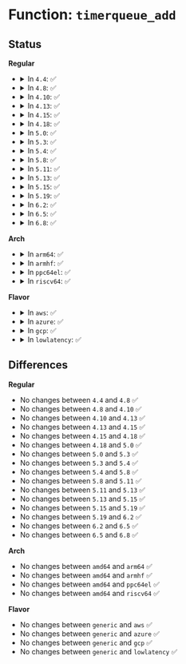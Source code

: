 # Function: <code>timerqueue_add</code>

## Status
<b>Regular</b>
<ul>
<li>
<details>
<summary>In <code>4.4</code>: ✅</summary>

```c
bool timerqueue_add(struct timerqueue_head *head, struct timerqueue_node *node);
```

**Collision:** Unique Global

**Inline:** No

**Transformation:** False

**Instances:**

```
In lib/timerqueue.c (ffffffff813f21f0)
Location: lib/timerqueue.c:39
Inline: False
Direct callers:
  - kernel/time/hrtimer.c:enqueue_hrtimer
  - kernel/time/alarmtimer.c:alarmtimer_enqueue
  - drivers/rtc/interface.c:rtc_timer_enqueue
  - drivers/rtc/interface.c:rtc_timer_enqueue
  - drivers/rtc/interface.c:rtc_timer_do_work
```
**Symbols:**

```
ffffffff813f21f0-ffffffff813f2294: timerqueue_add (STB_GLOBAL)
```
</details>
</li>
<li>
<details>
<summary>In <code>4.8</code>: ✅</summary>

```c
bool timerqueue_add(struct timerqueue_head *head, struct timerqueue_node *node);
```

**Collision:** Unique Global

**Inline:** No

**Transformation:** False

**Instances:**

```
In lib/timerqueue.c (ffffffff81438b90)
Location: lib/timerqueue.c:39
Inline: False
Direct callers:
  - kernel/time/hrtimer.c:enqueue_hrtimer
  - kernel/time/alarmtimer.c:alarmtimer_enqueue
  - drivers/rtc/interface.c:rtc_timer_do_work
  - drivers/rtc/interface.c:rtc_timer_enqueue
  - drivers/rtc/interface.c:rtc_timer_enqueue
```
**Symbols:**

```
ffffffff81438b90-ffffffff81438c34: timerqueue_add (STB_GLOBAL)
```
</details>
</li>
<li>
<details>
<summary>In <code>4.10</code>: ✅</summary>

```c
bool timerqueue_add(struct timerqueue_head *head, struct timerqueue_node *node);
```

**Collision:** Unique Global

**Inline:** No

**Transformation:** False

**Instances:**

```
In lib/timerqueue.c (ffffffff81455b80)
Location: lib/timerqueue.c:39
Inline: False
Direct callers:
  - kernel/time/hrtimer.c:enqueue_hrtimer
  - kernel/time/alarmtimer.c:alarmtimer_enqueue
  - drivers/rtc/interface.c:rtc_timer_do_work
  - drivers/rtc/interface.c:rtc_timer_enqueue
  - drivers/rtc/interface.c:rtc_timer_enqueue
```
**Symbols:**

```
ffffffff81455b80-ffffffff81455c24: timerqueue_add (STB_GLOBAL)
```
</details>
</li>
<li>
<details>
<summary>In <code>4.13</code>: ✅</summary>

```c
bool timerqueue_add(struct timerqueue_head *head, struct timerqueue_node *node);
```

**Collision:** Unique Global

**Inline:** No

**Transformation:** False

**Instances:**

```
In lib/timerqueue.c (ffffffff818f7460)
Location: lib/timerqueue.c:39
Inline: False
Direct callers:
  - kernel/time/hrtimer.c:enqueue_hrtimer
  - kernel/time/alarmtimer.c:alarmtimer_enqueue
  - drivers/rtc/interface.c:rtc_timer_do_work
  - drivers/rtc/interface.c:rtc_timer_enqueue
  - drivers/rtc/interface.c:rtc_timer_enqueue
```
**Symbols:**

```
ffffffff818f7460-ffffffff818f74e0: timerqueue_add (STB_GLOBAL)
```
</details>
</li>
<li>
<details>
<summary>In <code>4.15</code>: ✅</summary>

```c
bool timerqueue_add(struct timerqueue_head *head, struct timerqueue_node *node);
```

**Collision:** Unique Global

**Inline:** No

**Transformation:** False

**Instances:**

```
In lib/timerqueue.c (ffffffff8197de60)
Location: lib/timerqueue.c:40
Inline: False
Direct callers:
  - kernel/time/hrtimer.c:enqueue_hrtimer
  - kernel/time/alarmtimer.c:alarmtimer_enqueue
  - drivers/rtc/interface.c:rtc_timer_do_work
  - drivers/rtc/interface.c:rtc_timer_enqueue
  - drivers/rtc/interface.c:rtc_timer_enqueue
```
**Symbols:**

```
ffffffff8197de60-ffffffff8197dee0: timerqueue_add (STB_GLOBAL)
```
</details>
</li>
<li>
<details>
<summary>In <code>4.18</code>: ✅</summary>

```c
bool timerqueue_add(struct timerqueue_head *head, struct timerqueue_node *node);
```

**Collision:** Unique Global

**Inline:** No

**Transformation:** False

**Instances:**

```
In lib/timerqueue.c (ffffffff819da340)
Location: lib/timerqueue.c:40
Inline: False
Direct callers:
  - kernel/time/hrtimer.c:enqueue_hrtimer
  - kernel/time/alarmtimer.c:alarmtimer_enqueue
  - drivers/rtc/interface.c:rtc_timer_do_work
  - drivers/rtc/interface.c:rtc_timer_enqueue
```
**Symbols:**

```
ffffffff819da340-ffffffff819da3c5: timerqueue_add (STB_GLOBAL)
```
</details>
</li>
<li>
<details>
<summary>In <code>5.0</code>: ✅</summary>

```c
bool timerqueue_add(struct timerqueue_head *head, struct timerqueue_node *node);
```

**Collision:** Unique Global

**Inline:** No

**Transformation:** False

**Instances:**

```
In lib/timerqueue.c (ffffffff81a12560)
Location: lib/timerqueue.c:40
Inline: False
Direct callers:
  - kernel/time/hrtimer.c:enqueue_hrtimer
  - kernel/time/alarmtimer.c:alarmtimer_enqueue
  - drivers/rtc/interface.c:rtc_timer_do_work
  - drivers/rtc/interface.c:rtc_timer_enqueue
```
**Symbols:**

```
ffffffff81a12560-ffffffff81a125e5: timerqueue_add (STB_GLOBAL)
```
</details>
</li>
<li>
<details>
<summary>In <code>5.3</code>: ✅</summary>

```c
bool timerqueue_add(struct timerqueue_head *head, struct timerqueue_node *node);
```

**Collision:** Unique Global

**Inline:** No

**Transformation:** False

**Instances:**

```
In lib/timerqueue.c (ffffffff81a81a40)
Location: lib/timerqueue.c:27
Inline: False
Direct callers:
  - kernel/time/hrtimer.c:enqueue_hrtimer
  - kernel/time/alarmtimer.c:alarmtimer_enqueue
  - drivers/rtc/interface.c:rtc_timer_do_work
  - drivers/rtc/interface.c:rtc_timer_enqueue
```
**Symbols:**

```
ffffffff81a81a40-ffffffff81a81adf: timerqueue_add (STB_GLOBAL)
```
</details>
</li>
<li>
<details>
<summary>In <code>5.4</code>: ✅</summary>

```c
bool timerqueue_add(struct timerqueue_head *head, struct timerqueue_node *node);
```

**Collision:** Unique Global

**Inline:** No

**Transformation:** False

**Instances:**

```
In lib/timerqueue.c (ffffffff81ab8c40)
Location: lib/timerqueue.c:27
Inline: False
Direct callers:
  - kernel/time/hrtimer.c:enqueue_hrtimer
  - kernel/time/alarmtimer.c:alarmtimer_enqueue
  - kernel/time/posix-cpu-timers.c:arm_timer
  - drivers/rtc/interface.c:rtc_timer_do_work
  - drivers/rtc/interface.c:rtc_timer_enqueue
```
**Symbols:**

```
ffffffff81ab8c40-ffffffff81ab8ce9: timerqueue_add (STB_GLOBAL)
```
</details>
</li>
<li>
<details>
<summary>In <code>5.8</code>: ✅</summary>

```c
bool timerqueue_add(struct timerqueue_head *head, struct timerqueue_node *node);
```

**Collision:** Unique Global

**Inline:** No

**Transformation:** False

**Instances:**

```
In lib/timerqueue.c (ffffffff815f38f0)
Location: lib/timerqueue.c:27
Inline: False
Direct callers:
  - kernel/time/hrtimer.c:enqueue_hrtimer
  - kernel/time/alarmtimer.c:alarm_restart
  - kernel/time/alarmtimer.c:alarm_start
  - kernel/time/alarmtimer.c:alarmtimer_fired
  - kernel/time/posix-cpu-timers.c:arm_timer
  - drivers/rtc/interface.c:rtc_timer_do_work
  - drivers/rtc/interface.c:rtc_timer_enqueue
```
**Symbols:**

```
ffffffff815f38f0-ffffffff815f398e: timerqueue_add (STB_GLOBAL)
```
</details>
</li>
<li>
<details>
<summary>In <code>5.11</code>: ✅</summary>

```c
bool timerqueue_add(struct timerqueue_head *head, struct timerqueue_node *node);
```

**Collision:** Unique Global

**Inline:** No

**Transformation:** False

**Instances:**

```
In lib/timerqueue.c (ffffffff81617f70)
Location: lib/timerqueue.c:27
Inline: False
Direct callers:
  - kernel/time/hrtimer.c:enqueue_hrtimer
  - kernel/time/alarmtimer.c:alarm_restart
  - kernel/time/alarmtimer.c:alarm_start
  - kernel/time/alarmtimer.c:alarmtimer_fired
  - kernel/time/posix-cpu-timers.c:arm_timer
  - drivers/rtc/interface.c:rtc_timer_do_work
  - drivers/rtc/interface.c:rtc_timer_enqueue
```
**Symbols:**

```
ffffffff81617f70-ffffffff8161800e: timerqueue_add (STB_GLOBAL)
```
</details>
</li>
<li>
<details>
<summary>In <code>5.13</code>: ✅</summary>

```c
bool timerqueue_add(struct timerqueue_head *head, struct timerqueue_node *node);
```

**Collision:** Unique Global

**Inline:** No

**Transformation:** False

**Instances:**

```
In lib/timerqueue.c (ffffffff815fb590)
Location: lib/timerqueue.c:35
Inline: False
Direct callers:
  - kernel/time/hrtimer.c:enqueue_hrtimer
  - kernel/time/alarmtimer.c:alarm_restart
  - kernel/time/alarmtimer.c:alarm_start
  - kernel/time/alarmtimer.c:alarmtimer_fired
  - kernel/time/posix-cpu-timers.c:arm_timer
  - drivers/rtc/interface.c:rtc_timer_do_work
  - drivers/rtc/interface.c:rtc_timer_enqueue
```
**Symbols:**

```
ffffffff815fb590-ffffffff815fb64a: timerqueue_add (STB_GLOBAL)
```
</details>
</li>
<li>
<details>
<summary>In <code>5.15</code>: ✅</summary>

```c
bool timerqueue_add(struct timerqueue_head *head, struct timerqueue_node *node);
```

**Collision:** Unique Global

**Inline:** No

**Transformation:** False

**Instances:**

```
In lib/timerqueue.c (ffffffff81668e60)
Location: lib/timerqueue.c:35
Inline: False
Direct callers:
  - kernel/time/hrtimer.c:enqueue_hrtimer
  - kernel/time/alarmtimer.c:alarm_restart
  - kernel/time/alarmtimer.c:alarm_start
  - kernel/time/alarmtimer.c:alarmtimer_fired
  - kernel/time/posix-cpu-timers.c:arm_timer
  - drivers/rtc/interface.c:rtc_timer_do_work
  - drivers/rtc/interface.c:rtc_timer_enqueue
```
**Symbols:**

```
ffffffff81668e60-ffffffff81668f1a: timerqueue_add (STB_GLOBAL)
```
</details>
</li>
<li>
<details>
<summary>In <code>5.19</code>: ✅</summary>

```c
bool timerqueue_add(struct timerqueue_head *head, struct timerqueue_node *node);
```

**Collision:** Unique Global

**Inline:** No

**Transformation:** False

**Instances:**

```
In lib/timerqueue.c (ffffffff817828a0)
Location: lib/timerqueue.c:35
Inline: False
Direct callers:
  - kernel/time/hrtimer.c:enqueue_hrtimer
  - kernel/time/alarmtimer.c:alarm_restart
  - kernel/time/alarmtimer.c:alarm_start
  - kernel/time/alarmtimer.c:alarmtimer_fired
  - kernel/time/posix-cpu-timers.c:arm_timer
  - drivers/rtc/interface.c:rtc_timer_do_work
  - drivers/rtc/interface.c:rtc_timer_enqueue
  - drivers/rtc/interface.c:rtc_initialize_alarm
```
**Symbols:**

```
ffffffff817828a0-ffffffff81782968: timerqueue_add (STB_GLOBAL)
```
</details>
</li>
<li>
<details>
<summary>In <code>6.2</code>: ✅</summary>

```c
bool timerqueue_add(struct timerqueue_head *head, struct timerqueue_node *node);
```

**Collision:** Unique Global

**Inline:** No

**Transformation:** False

**Instances:**

```
In lib/timerqueue.c (ffffffff8203f7d0)
Location: lib/timerqueue.c:35
Inline: False
Direct callers:
  - kernel/time/hrtimer.c:enqueue_hrtimer
  - kernel/time/alarmtimer.c:alarm_restart
  - kernel/time/alarmtimer.c:alarm_start
  - kernel/time/alarmtimer.c:alarmtimer_fired
  - kernel/time/posix-cpu-timers.c:arm_timer
  - drivers/rtc/interface.c:rtc_timer_do_work
  - drivers/rtc/interface.c:rtc_timer_enqueue
  - drivers/rtc/interface.c:rtc_initialize_alarm
```
**Symbols:**

```
ffffffff8203f7d0-ffffffff8203f898: timerqueue_add (STB_GLOBAL)
```
</details>
</li>
<li>
<details>
<summary>In <code>6.5</code>: ✅</summary>

```c
bool timerqueue_add(struct timerqueue_head *head, struct timerqueue_node *node);
```

**Collision:** Unique Global

**Inline:** No

**Transformation:** False

**Instances:**

```
In lib/timerqueue.c (ffffffff820bdcf0)
Location: lib/timerqueue.c:35
Inline: False
Direct callers:
  - kernel/time/hrtimer.c:enqueue_hrtimer
  - kernel/time/alarmtimer.c:alarm_restart
  - kernel/time/alarmtimer.c:alarm_start
  - kernel/time/alarmtimer.c:alarmtimer_fired
  - kernel/time/posix-cpu-timers.c:arm_timer
  - drivers/rtc/interface.c:rtc_timer_do_work
  - drivers/rtc/interface.c:rtc_timer_enqueue
  - drivers/rtc/interface.c:rtc_initialize_alarm
```
**Symbols:**

```
ffffffff820bdcf0-ffffffff820bddb8: timerqueue_add (STB_GLOBAL)
```
</details>
</li>
<li>
<details>
<summary>In <code>6.8</code>: ✅</summary>

```c
bool timerqueue_add(struct timerqueue_head *head, struct timerqueue_node *node);
```

**Collision:** Unique Global

**Inline:** No

**Transformation:** False

**Instances:**

```
In lib/timerqueue.c (ffffffff82198570)
Location: lib/timerqueue.c:35
Inline: False
Direct callers:
  - kernel/time/hrtimer.c:enqueue_hrtimer
  - kernel/time/alarmtimer.c:alarm_restart
  - kernel/time/alarmtimer.c:alarm_start
  - kernel/time/alarmtimer.c:alarmtimer_fired
  - kernel/time/posix-cpu-timers.c:arm_timer
  - drivers/rtc/interface.c:rtc_timer_do_work
  - drivers/rtc/interface.c:rtc_timer_enqueue
  - drivers/rtc/interface.c:rtc_initialize_alarm
```
**Symbols:**

```
ffffffff82198570-ffffffff82198638: timerqueue_add (STB_GLOBAL)
```
</details>
</li>
</ul>
<b>Arch</b>
<ul>
<li>
<details>
<summary>In <code>arm64</code>: ✅</summary>

```c
bool timerqueue_add(struct timerqueue_head *head, struct timerqueue_node *node);
```

**Collision:** Unique Global

**Inline:** No

**Transformation:** False

**Instances:**

```
In lib/timerqueue.c (ffff800010d93218)
Location: lib/timerqueue.c:27
Inline: False
Direct callers:
  - kernel/time/hrtimer.c:enqueue_hrtimer
  - kernel/time/alarmtimer.c:alarmtimer_enqueue
  - kernel/time/posix-cpu-timers.c:arm_timer
  - drivers/rtc/interface.c:rtc_timer_do_work
  - drivers/rtc/interface.c:rtc_timer_enqueue
```
**Symbols:**

```
ffff800010d93218-ffff800010d932d4: timerqueue_add (STB_GLOBAL)
```
</details>
</li>
<li>
<details>
<summary>In <code>armhf</code>: ✅</summary>

```c
bool timerqueue_add(struct timerqueue_head *head, struct timerqueue_node *node);
```

**Collision:** Unique Global

**Inline:** No

**Transformation:** False

**Instances:**

```
In lib/timerqueue.c (c0e8f998)
Location: lib/timerqueue.c:27
Inline: False
Direct callers:
  - kernel/time/hrtimer.c:enqueue_hrtimer
  - kernel/time/alarmtimer.c:alarmtimer_enqueue
  - kernel/time/posix-cpu-timers.c:arm_timer
  - drivers/rtc/interface.c:rtc_timer_do_work
  - drivers/rtc/interface.c:rtc_timer_enqueue
```
**Symbols:**

```
c0e8f998-c0e8fa74: timerqueue_add (STB_GLOBAL)
```
</details>
</li>
<li>
<details>
<summary>In <code>ppc64el</code>: ✅</summary>

```c
bool timerqueue_add(struct timerqueue_head *head, struct timerqueue_node *node);
```

**Collision:** Unique Global

**Inline:** No

**Transformation:** False

**Instances:**

```
In lib/timerqueue.c (c000000000ed7440)
Location: lib/timerqueue.c:27
Inline: False
Direct callers:
  - kernel/time/hrtimer.c:enqueue_hrtimer
  - kernel/time/alarmtimer.c:alarmtimer_enqueue
  - kernel/time/alarmtimer.c:alarmtimer_enqueue
  - kernel/time/posix-cpu-timers.c:arm_timer
  - drivers/rtc/interface.c:rtc_timer_do_work
  - drivers/rtc/interface.c:rtc_timer_enqueue
```
**Symbols:**

```
c000000000ed7440-c000000000ed7548: timerqueue_add (STB_GLOBAL)
```
</details>
</li>
<li>
<details>
<summary>In <code>riscv64</code>: ✅</summary>

```c
bool timerqueue_add(struct timerqueue_head *head, struct timerqueue_node *node);
```

**Collision:** Unique Global

**Inline:** No

**Transformation:** False

**Instances:**

```
In lib/timerqueue.c (ffffffe0008bd404)
Location: lib/timerqueue.c:27
Inline: False
Direct callers:
  - kernel/time/hrtimer.c:__hrtimer_run_queues
  - kernel/time/hrtimer.c:hrtimer_start_range_ns
  - kernel/time/alarmtimer.c:alarmtimer_enqueue
  - kernel/time/posix-cpu-timers.c:arm_timer
  - drivers/rtc/interface.c:rtc_timer_do_work
  - drivers/rtc/interface.c:rtc_timer_enqueue
```
**Symbols:**

```
ffffffe0008bd404-ffffffe0008bd47a: timerqueue_add (STB_GLOBAL)
```
</details>
</li>
</ul>
<b>Flavor</b>
<ul>
<li>
<details>
<summary>In <code>aws</code>: ✅</summary>

```c
bool timerqueue_add(struct timerqueue_head *head, struct timerqueue_node *node);
```

**Collision:** Unique Global

**Inline:** No

**Transformation:** False

**Instances:**

```
In lib/timerqueue.c (ffffffff81a57a90)
Location: lib/timerqueue.c:27
Inline: False
Direct callers:
  - kernel/time/hrtimer.c:enqueue_hrtimer
  - kernel/time/alarmtimer.c:alarmtimer_enqueue
  - kernel/time/posix-cpu-timers.c:arm_timer
  - drivers/rtc/interface.c:rtc_timer_do_work
  - drivers/rtc/interface.c:rtc_timer_enqueue
```
**Symbols:**

```
ffffffff81a57a90-ffffffff81a57b39: timerqueue_add (STB_GLOBAL)
```
</details>
</li>
<li>
<details>
<summary>In <code>azure</code>: ✅</summary>

```c
bool timerqueue_add(struct timerqueue_head *head, struct timerqueue_node *node);
```

**Collision:** Unique Global

**Inline:** No

**Transformation:** False

**Instances:**

```
In lib/timerqueue.c (ffffffff81a14b70)
Location: lib/timerqueue.c:27
Inline: False
Direct callers:
  - kernel/time/hrtimer.c:enqueue_hrtimer
  - kernel/time/alarmtimer.c:alarmtimer_enqueue
  - kernel/time/posix-cpu-timers.c:arm_timer
  - drivers/rtc/interface.c:rtc_timer_do_work
  - drivers/rtc/interface.c:rtc_timer_enqueue
```
**Symbols:**

```
ffffffff81a14b70-ffffffff81a14c19: timerqueue_add (STB_GLOBAL)
```
</details>
</li>
<li>
<details>
<summary>In <code>gcp</code>: ✅</summary>

```c
bool timerqueue_add(struct timerqueue_head *head, struct timerqueue_node *node);
```

**Collision:** Unique Global

**Inline:** No

**Transformation:** False

**Instances:**

```
In lib/timerqueue.c (ffffffff81ac3e80)
Location: lib/timerqueue.c:27
Inline: False
Direct callers:
  - kernel/time/hrtimer.c:enqueue_hrtimer
  - kernel/time/alarmtimer.c:alarmtimer_enqueue
  - kernel/time/posix-cpu-timers.c:arm_timer
  - drivers/rtc/interface.c:rtc_timer_do_work
  - drivers/rtc/interface.c:rtc_timer_enqueue
```
**Symbols:**

```
ffffffff81ac3e80-ffffffff81ac3f29: timerqueue_add (STB_GLOBAL)
```
</details>
</li>
<li>
<details>
<summary>In <code>lowlatency</code>: ✅</summary>

```c
bool timerqueue_add(struct timerqueue_head *head, struct timerqueue_node *node);
```

**Collision:** Unique Global

**Inline:** No

**Transformation:** False

**Instances:**

```
In lib/timerqueue.c (ffffffff81ad0350)
Location: lib/timerqueue.c:27
Inline: False
Direct callers:
  - kernel/time/hrtimer.c:enqueue_hrtimer
  - kernel/time/alarmtimer.c:alarmtimer_enqueue
  - kernel/time/posix-cpu-timers.c:arm_timer
  - drivers/rtc/interface.c:rtc_timer_do_work
  - drivers/rtc/interface.c:rtc_timer_enqueue
```
**Symbols:**

```
ffffffff81ad0350-ffffffff81ad03f9: timerqueue_add (STB_GLOBAL)
```
</details>
</li>
</ul>

## Differences
<b>Regular</b>
<ul>
<li>
No changes between <code>4.4</code> and <code>4.8</code> ✅
</li>
<li>
No changes between <code>4.8</code> and <code>4.10</code> ✅
</li>
<li>
No changes between <code>4.10</code> and <code>4.13</code> ✅
</li>
<li>
No changes between <code>4.13</code> and <code>4.15</code> ✅
</li>
<li>
No changes between <code>4.15</code> and <code>4.18</code> ✅
</li>
<li>
No changes between <code>4.18</code> and <code>5.0</code> ✅
</li>
<li>
No changes between <code>5.0</code> and <code>5.3</code> ✅
</li>
<li>
No changes between <code>5.3</code> and <code>5.4</code> ✅
</li>
<li>
No changes between <code>5.4</code> and <code>5.8</code> ✅
</li>
<li>
No changes between <code>5.8</code> and <code>5.11</code> ✅
</li>
<li>
No changes between <code>5.11</code> and <code>5.13</code> ✅
</li>
<li>
No changes between <code>5.13</code> and <code>5.15</code> ✅
</li>
<li>
No changes between <code>5.15</code> and <code>5.19</code> ✅
</li>
<li>
No changes between <code>5.19</code> and <code>6.2</code> ✅
</li>
<li>
No changes between <code>6.2</code> and <code>6.5</code> ✅
</li>
<li>
No changes between <code>6.5</code> and <code>6.8</code> ✅
</li>
</ul>
<b>Arch</b>
<ul>
<li>
No changes between <code>amd64</code> and <code>arm64</code> ✅
</li>
<li>
No changes between <code>amd64</code> and <code>armhf</code> ✅
</li>
<li>
No changes between <code>amd64</code> and <code>ppc64el</code> ✅
</li>
<li>
No changes between <code>amd64</code> and <code>riscv64</code> ✅
</li>
</ul>
<b>Flavor</b>
<ul>
<li>
No changes between <code>generic</code> and <code>aws</code> ✅
</li>
<li>
No changes between <code>generic</code> and <code>azure</code> ✅
</li>
<li>
No changes between <code>generic</code> and <code>gcp</code> ✅
</li>
<li>
No changes between <code>generic</code> and <code>lowlatency</code> ✅
</li>
</ul>
